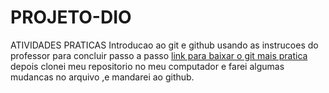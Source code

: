 # PROJETO-DIO
ATIVIDADES PRATICAS
Introducao ao git e github 
usando as instrucoes do professor para concluir passo a passo 
[link para baixar o git mais pratica](https://git-scm.com/)
depois clonei meu repositorio no meu computador
e farei algumas mudancas no arquivo ,e mandarei ao github.
